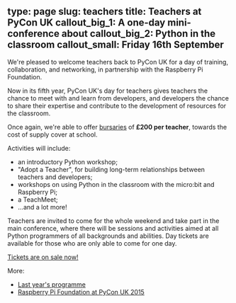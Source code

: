 type: page
slug: teachers
title: Teachers at PyCon UK
callout_big_1: A one-day mini-conference about
callout_big_2: Python in the classroom
callout_small: Friday 16th September
---

We're pleased to welcome teachers back to PyCon UK for a day of training,
collaboration, and networking, in partnership with the Raspberry Pi Foundation.

Now in its fifth year, PyCon UK's day for teachers gives teachers the chance to
meet with and learn from developers, and developers the chance to share their
expertise and contribute to the development of resources for the classroom.

Once again, we're able to offer [bursaries](/teachers/bursaries/) of **£200 per
teacher**, towards the cost of supply cover at school.

Activities will include:

 * an introductory Python workshop;
 * "Adopt a Teacher", for building long-term relationships between teachers and
   developers;
 * workshops on using Python in the classroom with the micro:bit and Raspberry
   Pi;
 * a TeachMeet;
 * ...and a lot more!

Teachers are invited to come for the whole weekend and take part in the main
conference, where there will be sessions and activities aimed at all Python
programmers of all backgrounds and abilities.  Day tickets are available for
those who are only able to come for one day.

[Tickets are on sale now!](/tickets/)

More:

 * [Last year's programme](http://2015.pyconuk.org/education/#teachers)
 * [Raspberry Pi Foundation at PyCon UK 2015](https://www.raspberrypi.org/blog/kids-teachers-developers-pyconuk-2015/)

